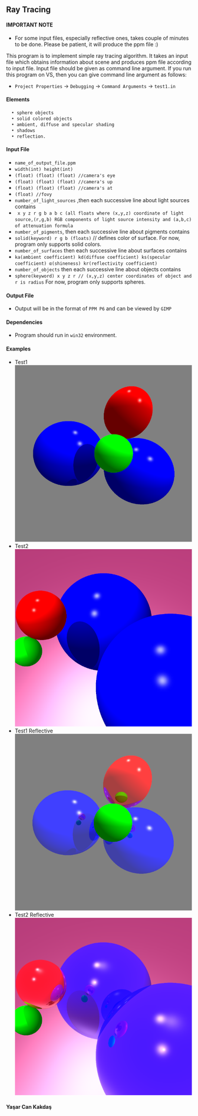 ## Ray Tracing
 
#### IMPORTANT NOTE
- For some input files, especially reflective ones, takes couple of minutes to be done. Please be patient, it will produce the ppm file :)

This program is to implement simple ray tracing algorithm. It takes an input file which obtains information about scene and produces ppm file according to 
input file. Input file should be given as command line argument. If you run this program on VS, then you can give command line argument as follows:
   - `Project Properties` -> `Debugging` -> `Command Arguments` -> `test1.in`

#### Elements
      • sphere objects
      • solid colored objects
      • ambient, diffuse and specular shading
      • shadows
      • reflection.

#### Input File
- `name_of_output_file.ppm`
- `width(int) height(int)`
- `(float) (float) (float) //camera's eye`
- `(float) (float) (float) //camera's up`
- `(float) (float) (float) //camera's at`
- `(float) //fovy`
- `number_of_light_sources` ,then each successive line about light sources contains
- ` x y z r g b a b c (all floats where (x,y,z) coordinate of light source,(r,g,b) RGB components of light source intensity and (a,b,c) of attenuation formula`
- `number_of_pigments`, then each successive line about pigments contains
- `solid(keyword) r g b (floats)` // defines color of surface. For now, program only supports solid colors.
- `number_of_surfaces` then each successive line about surfaces contains
- `ka(ambient coefficient) kd(diffuse coefficient) ks(specular coefficient) α(shineness) kr(reflectivity coefficient)`
- `number_of_objects` then each successive line about objects contains
- `sphere(keyword) x y z r // (x,y,z) center coordinates of object and r is radius` For now, program only supports spheres.

#### Output File
- Output will be in the format of `PPM P6` and can be viewed by `GIMP`
#### Dependencies
- Program should run in `win32` environment.

#### Examples
- Test1<br/>
![Test1](Screenshots/test1.PNG) 
- Test2<br/>
![Test2](Screenshots/test2.PNG)
- Test1 Reflective<br/>
![Test1 Reflective](Screenshots/test1reflective.PNG)
- Test2 Reflective<br/>
![Test2 Reflective](Screenshots/test2reflective.PNG)


#### Yaşar Can Kakdaş
